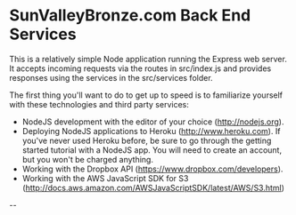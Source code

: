 # SunValleyBronze.com Back End Services

This is a relatively simple Node application running the Express web server. It accepts incoming requests via the routes in src/index.js and provides responses using the services in the src/services folder.

The first thing you'll want to do to get up to speed is to familiarize yourself with these technologies and third party services:

* NodeJS development with the editor of your choice (http://nodejs.org).
* Deploying NodeJS applications to Heroku (http://www.heroku.com). If you've never used Heroku before, be sure to go through the getting started tutorial with a NodeJS app. You will need to create an account, but you won't be charged anything.
* Working with the Dropbox API (https://www.dropbox.com/developers).
* Working with the AWS JavaScript SDK for S3 (http://docs.aws.amazon.com/AWSJavaScriptSDK/latest/AWS/S3.html)

--


